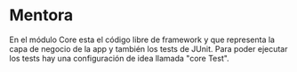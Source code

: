 Mentora
=======
En el módulo Core esta el código libre de framework y que representa la capa de negocio de la app y también los tests de JUnit.
Para poder ejecutar los tests hay una configuración de idea llamada "core Test".
